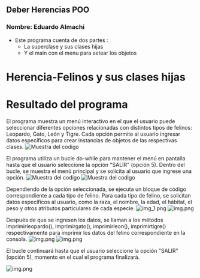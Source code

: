 ## Deber Herencias POO

### Nombre: Eduardo Almachi

- Este programa cuenta de dos partes :
    - La superclase y sus clases hijas
    - Y el main con el menu para setear los objetos

# Herencia-Felinos y sus clases hijas


# Resultado del programa
El programa muestra un menú interactivo en el que el usuario puede seleccionar diferentes opciones relacionadas con distintos tipos de felinos: Leopardo, Gato, León y Tigre. Cada opción permite al usuario ingresar datos específicos para crear instancias de objetos de las respectivas clases.
![Muestra del codigo](imagenesreadme/1.png)

El programa utiliza un bucle do-while para mantener el menú en pantalla hasta que el usuario seleccione la opción "SALIR" (opción 5). Dentro del bucle, se muestra el menú principal y se solicita al usuario que ingrese una opción.
![Muestra del codigo](imagenesreadme/2.png)
![Muestra del codigo](imagenesreadme/3.png)

Dependiendo de la opción seleccionada, se ejecuta un bloque de código correspondiente a cada tipo de felino. Para cada tipo de felino, se solicitan datos específicos al usuario, como la raza, el nombre, la edad, el hábitat, el peso y otros atributos particulares de cada especie.
![img_1.png](imagenesreadme/img_1.png)
![img.png](imagenesreadme/12.png)

Después de que se ingresen los datos, se llaman a los métodos imprimirleopardo(), imprimirgato(), imprimirleon(), imprimirtigre() respectivamente para imprimir los datos del felino correspondiente en la consola.
![img.png](imagenesreadme/6.png)
![img.png](imagenesreadme/123.png)

El bucle continuará hasta que el usuario seleccione la opción "SALIR" (opción 5), momento en el cual el programa finalizará.

![img.png](imagenesreadme/1234.png)